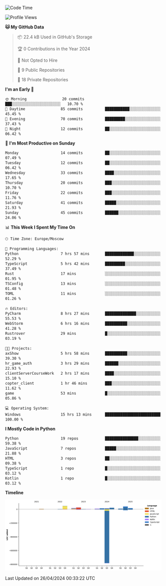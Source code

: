 <!--START_SECTION:waka-->
![Code Time](http://img.shields.io/badge/Code%20Time-279%20hrs%2054%20mins-blue)

![Profile Views](http://img.shields.io/badge/Profile%20Views-0-blue)

**🐱 My GitHub Data** 

> 📦 22.4 kB Used in GitHub's Storage 
 > 
> 🏆 0 Contributions in the Year 2024
 > 
> 🚫 Not Opted to Hire
 > 
> 📜 9 Public Repositories 
 > 
> 🔑 18 Private Repositories 
 > 
**I'm an Early 🐤** 

```text
🌞 Morning                20 commits          ███░░░░░░░░░░░░░░░░░░░░░░   10.70 % 
🌆 Daytime                85 commits          ███████████░░░░░░░░░░░░░░   45.45 % 
🌃 Evening                70 commits          █████████░░░░░░░░░░░░░░░░   37.43 % 
🌙 Night                  12 commits          ██░░░░░░░░░░░░░░░░░░░░░░░   06.42 % 
```
📅 **I'm Most Productive on Sunday** 

```text
Monday                   14 commits          ██░░░░░░░░░░░░░░░░░░░░░░░   07.49 % 
Tuesday                  12 commits          ██░░░░░░░░░░░░░░░░░░░░░░░   06.42 % 
Wednesday                33 commits          ████░░░░░░░░░░░░░░░░░░░░░   17.65 % 
Thursday                 20 commits          ███░░░░░░░░░░░░░░░░░░░░░░   10.70 % 
Friday                   22 commits          ███░░░░░░░░░░░░░░░░░░░░░░   11.76 % 
Saturday                 41 commits          █████░░░░░░░░░░░░░░░░░░░░   21.93 % 
Sunday                   45 commits          ██████░░░░░░░░░░░░░░░░░░░   24.06 % 
```


📊 **This Week I Spent My Time On** 

```text
🕑︎ Time Zone: Europe/Moscow

💬 Programming Languages: 
Python                   7 hrs 57 mins       █████████████░░░░░░░░░░░░   52.29 % 
TypeScript               5 hrs 42 mins       █████████░░░░░░░░░░░░░░░░   37.49 % 
Rust                     17 mins             ░░░░░░░░░░░░░░░░░░░░░░░░░   01.95 % 
TSConfig                 13 mins             ░░░░░░░░░░░░░░░░░░░░░░░░░   01.48 % 
TOML                     11 mins             ░░░░░░░░░░░░░░░░░░░░░░░░░   01.26 % 

🔥 Editors: 
PyCharm                  8 hrs 27 mins       ██████████████░░░░░░░░░░░   55.53 % 
WebStorm                 6 hrs 16 mins       ██████████░░░░░░░░░░░░░░░   41.28 % 
Rustrover                29 mins             █░░░░░░░░░░░░░░░░░░░░░░░░   03.19 % 

🐱‍💻 Projects: 
axShow                   5 hrs 58 mins       ██████████░░░░░░░░░░░░░░░   39.30 % 
hr_game_auth             3 hrs 29 mins       ██████░░░░░░░░░░░░░░░░░░░   22.93 % 
clientServerCourseWork   2 hrs 17 mins       ████░░░░░░░░░░░░░░░░░░░░░   15.10 % 
copter_client            1 hr 46 mins        ███░░░░░░░░░░░░░░░░░░░░░░   11.62 % 
game                     53 mins             █░░░░░░░░░░░░░░░░░░░░░░░░   05.86 % 

💻 Operating System: 
Windows                  15 hrs 13 mins      █████████████████████████   100.00 % 
```

**I Mostly Code in Python** 

```text
Python                   19 repos            ███████████████░░░░░░░░░░   59.38 % 
JavaScript               7 repos             █████░░░░░░░░░░░░░░░░░░░░   21.88 % 
HTML                     3 repos             ██░░░░░░░░░░░░░░░░░░░░░░░   09.38 % 
TypeScript               1 repo              █░░░░░░░░░░░░░░░░░░░░░░░░   03.12 % 
Kotlin                   1 repo              █░░░░░░░░░░░░░░░░░░░░░░░░   03.12 % 
```



**Timeline**

![Lines of Code chart](https://raw.githubusercontent.com/adlemx/adlemx/main/assets/bar_graph.png)


 Last Updated on 26/04/2024 00:33:22 UTC
<!--END_SECTION:waka-->
